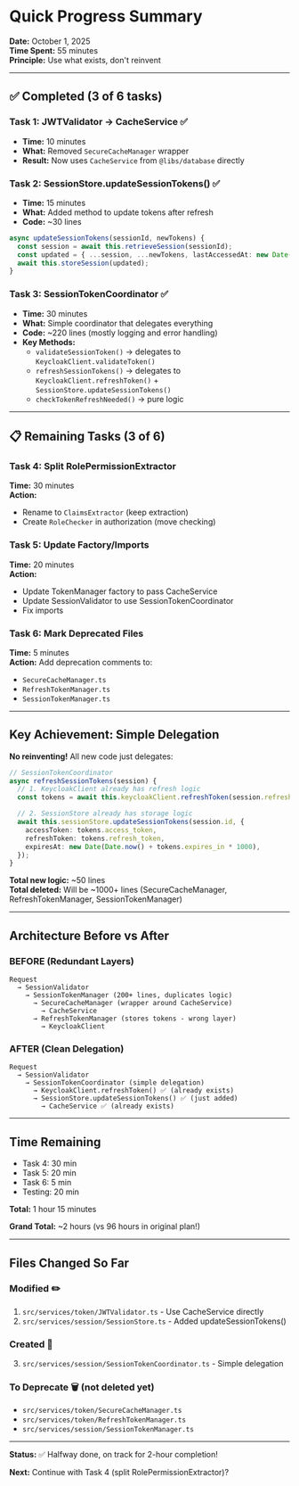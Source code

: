 # Quick Progress Summary

**Date:** October 1, 2025  
**Time Spent:** 55 minutes  
**Principle:** Use what exists, don't reinvent

---

## ✅ Completed (3 of 6 tasks)

### Task 1: JWTValidator → CacheService ✅

- **Time:** 10 minutes
- **What:** Removed `SecureCacheManager` wrapper
- **Result:** Now uses `CacheService` from `@libs/database` directly

### Task 2: SessionStore.updateSessionTokens() ✅

- **Time:** 15 minutes
- **What:** Added method to update tokens after refresh
- **Code:** ~30 lines

```typescript
async updateSessionTokens(sessionId, newTokens) {
  const session = await this.retrieveSession(sessionId);
  const updated = { ...session, ...newTokens, lastAccessedAt: new Date() };
  await this.storeSession(updated);
}
```

### Task 3: SessionTokenCoordinator ✅

- **Time:** 30 minutes
- **What:** Simple coordinator that delegates everything
- **Code:** ~220 lines (mostly logging and error handling)
- **Key Methods:**
  - `validateSessionToken()` → delegates to `KeycloakClient.validateToken()`
  - `refreshSessionTokens()` → delegates to `KeycloakClient.refreshToken()` + `SessionStore.updateSessionTokens()`
  - `checkTokenRefreshNeeded()` → pure logic

---

## 📋 Remaining Tasks (3 of 6)

### Task 4: Split RolePermissionExtractor

**Time:** 30 minutes  
**Action:**

- Rename to `ClaimsExtractor` (keep extraction)
- Create `RoleChecker` in authorization (move checking)

### Task 5: Update Factory/Imports

**Time:** 20 minutes  
**Action:**

- Update TokenManager factory to pass CacheService
- Update SessionValidator to use SessionTokenCoordinator
- Fix imports

### Task 6: Mark Deprecated Files

**Time:** 5 minutes  
**Action:** Add deprecation comments to:

- `SecureCacheManager.ts`
- `RefreshTokenManager.ts`
- `SessionTokenManager.ts`

---

## Key Achievement: Simple Delegation

**No reinventing!** All new code just delegates:

```typescript
// SessionTokenCoordinator
async refreshSessionTokens(session) {
  // 1. KeycloakClient already has refresh logic
  const tokens = await this.keycloakClient.refreshToken(session.refreshToken);

  // 2. SessionStore already has storage logic
  await this.sessionStore.updateSessionTokens(session.id, {
    accessToken: tokens.access_token,
    refreshToken: tokens.refresh_token,
    expiresAt: new Date(Date.now() + tokens.expires_in * 1000),
  });
}
```

**Total new logic:** ~50 lines  
**Total deleted:** Will be ~1000+ lines (SecureCacheManager, RefreshTokenManager, SessionTokenManager)

---

## Architecture Before vs After

### BEFORE (Redundant Layers)

```
Request
  → SessionValidator
    → SessionTokenManager (200+ lines, duplicates logic)
      → SecureCacheManager (wrapper around CacheService)
        → CacheService
      → RefreshTokenManager (stores tokens - wrong layer)
        → KeycloakClient
```

### AFTER (Clean Delegation)

```
Request
  → SessionValidator
    → SessionTokenCoordinator (simple delegation)
      → KeycloakClient.refreshToken() ✅ (already exists)
      → SessionStore.updateSessionTokens() ✅ (just added)
        → CacheService ✅ (already exists)
```

---

## Time Remaining

- Task 4: 30 min
- Task 5: 20 min
- Task 6: 5 min
- Testing: 20 min

**Total:** 1 hour 15 minutes

**Grand Total:** ~2 hours (vs 96 hours in original plan!)

---

## Files Changed So Far

### Modified ✏️

1. `src/services/token/JWTValidator.ts` - Use CacheService directly
2. `src/services/session/SessionStore.ts` - Added updateSessionTokens()

### Created 📄

3. `src/services/session/SessionTokenCoordinator.ts` - Simple delegation

### To Deprecate 🗑️ (not deleted yet)

- `src/services/token/SecureCacheManager.ts`
- `src/services/token/RefreshTokenManager.ts`
- `src/services/session/SessionTokenManager.ts`

---

**Status:** ✅ Halfway done, on track for 2-hour completion!

**Next:** Continue with Task 4 (split RolePermissionExtractor)?
